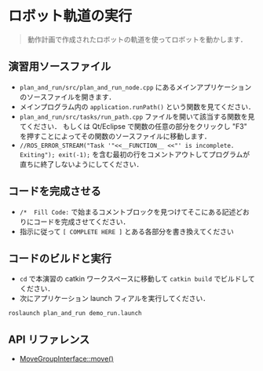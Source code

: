 <!--
# Run a Robot Path
>In this exercise, we'll convert our Descartes path into a MoveIt! trajectory and then send it to the robot.
-->

# ロボット軌道の実行
> 動作計画で作成されたロボットの軌道を使ってロボットを動かします．

<!--
## Locate Exercise Source File

  * Go to the main application source file located in '''plan_and_run/src/plan_and_run_node.cpp'''.
  * In the main program , locate the function call to '''application.runPath()'''.
  * Go to the source file for that function located in the '''plan_and_run/src/tasks/run_path.cpp'''. Alternatively, in Eclipse you can click in any part of the function and press "F3" to bring up that file.
  * Comment out the first line containing the ```//ROS_ERROR_STREAM("Task '"<<__FUNCTION__ <<"' is incomplete. Exiting"); exit(-1);``` entry so that the function doesn't quit immediately.
-->

## 演習用ソースファイル

  * `plan_and_run/src/plan_and_run_node.cpp` にあるメインアプリケーションのソースファイルを開きます．
  * メインプログラム内の `application.runPath()` という関数を見てください．
  * `plan_and_run/src/tasks/run_path.cpp` ファイルを開いて該当する関数を見てください．
  もしくは Qt/Eclipse で関数の任意の部分をクリックし "F3" を押すことによってその関数のソースファイルに移動します．
  * `//ROS_ERROR_STREAM("Task '"<<__FUNCTION__ <<"' is incomplete. Exiting"); exit(-1);` を含む最初の行をコメントアウトしてプログラムが直ちに終了しないようにしてください．

<!--
## Complete Code

 * Find comment block that starts with ```/*  Fill Code:``` and complete as described.

 * Replace every instance of ```[ COMPLETE HERE ]``` accordingly.
-->

## コードを完成させる

 * `/*  Fill Code:` で始まるコメントブロックを見つけてそこにある記述どおりにコードを完成させてください．
 * 指示に従って `[ COMPLETE HERE ]` とある各部分を書き換えてください

<!--
## Build Code and Run

 * `cd` into your catkin workspace and run `catkin build`
 * Then run the application launch file:
```
roslaunch plan_and_run demo_run.launch
```
-->

## コードのビルドと実行

 * `cd` で本演習の catkin ワークスペースに移動して `catkin build` でビルドしてください．
 * 次にアプリケーション launch フィアルを実行してください．
```
roslaunch plan_and_run demo_run.launch
```

<!-- ## API References -->
## API リファレンス

* [MoveGroupInterface::move()](http://docs.ros.org/hydro/api/moveit_ros_planning_interface/html/classmoveit_1_1planning__interface_1_1MoveGroup.html#a4c63625e2e9eb5c342d1fc6732bd8cf7)
